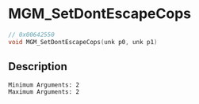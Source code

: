 # MGM_SetDontEscapeCops
```c
// 0x00642550
void MGM_SetDontEscapeCops(unk p0, unk p1)
```
## Description
```
Minimum Arguments: 2
Maximum Arguments: 2
```
